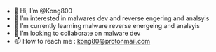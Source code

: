 - 👋 Hi, I’m @Kong800
- 👀 I’m interested in malwares dev and reverse engering and analsyis
- 🌱 I’m currently learning malware reverse energeing and analsyis
- 💞️ I’m looking to collaborate on malware dev
- 📫 How to reach me : kong80@protonmail.com

<!---
Kong800/Kong800 is a ✨ special ✨ repository because its `README.md` (this file) appears on your GitHub profile.
You can click the Preview link to take a look at your changes.
--->
